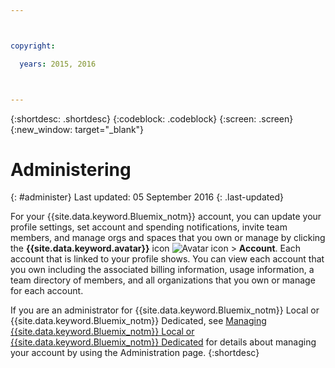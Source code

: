```yaml
---



copyright:

  years: 2015, 2016



---
```


{:shortdesc: .shortdesc}
{:codeblock: .codeblock}
{:screen: .screen}
{:new_window: target="_blank"}

<!-- staging only content beginning -->

# Administering
{: #administer}
Last updated: 05 September 2016
{: .last-updated}

For your {{site.data.keyword.Bluemix_notm}} account, you can update your profile settings, set account and spending notifications, invite team members, and manage orgs and spaces that you own or manage by clicking the **{{site.data.keyword.avatar}}** icon ![Avatar icon](../icons/i-avatar-icon.svg) &gt; **Account**. Each account that is linked to your profile shows. You can view each account that you own including the associated billing information, usage information, a team directory of members, and all organizations that you own or manage for each account.

 If you are an administrator for {{site.data.keyword.Bluemix_notm}} Local or {{site.data.keyword.Bluemix_notm}} Dedicated, see [Managing {{site.data.keyword.Bluemix_notm}} Local or {{site.data.keyword.Bluemix_notm}} Dedicated](index.html#mng) for details about managing your account by using the Administration page.
{:shortdesc}
